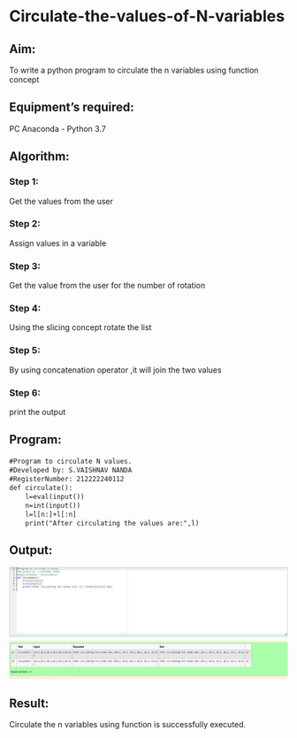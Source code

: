 # Circulate-the-values-of-N-variables
## Aim:
To write a python program to circulate the n variables using function concept
## Equipment’s required:
PC
Anaconda - Python 3.7
## Algorithm: 
### Step 1: 
Get the values from the user
### Step 2:
Assign values in a variable
### Step 3: 
Get the value from the user for the number of rotation
### Step 4: 
Using the slicing concept rotate the list

### Step 5: 
By using concatenation operator ,it will join the two values
### Step 6: 
print the output
## Program:
```
#Program to circulate N values.
#Developed by: S.VAISHNAV NANDA
#RegisterNumber: 212222240112
def circulate():
    l=eval(input())
    n=int(input())
    l=l[n:]+l[:n]
    print("After circulating the values are:",l)

```

## Output:
![github logo](cir.png)

## Result:
Circulate the n variables using function is successfully executed.

